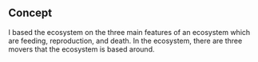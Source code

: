 ## Concept
I based the ecosystem on the three main features of an ecosystem which are feeding, reproduction, and death. In the ecosystem, there are three movers that the ecosystem is based around. 

<!-- - The first is the green mover which is the largest mover in the ecosystem. Due to its size, it is the most aggresive towards food. The level of aggression is inversely related to the amount of food present. Meaning, the the smaller the amount of food remaining at that time, the more aggresive the movers will be. 
- The second mover is the purple mover which is the second largest mover in the ecosystem 

- Any live cell with fewer than two live neighbours dies, as if by underpopulation.
- Any live cell with two or three live neighbours lives on to the next generation.
- Any live cell with more than three live neighbours dies, as if by overpopulation.
- Any dead cell with exactly three live neighbours becomes a live cell, as if by reproduction.

These rules, which compare the behavior of the automaton to real life, can be simpplified into the following:

- Any live cell with two or three live neighbours survives.
- Any dead cell with three live neighbours becomes a live cell.
- All other live cells die in the next generation. Similarly, all other dead cells stay dead.

### 1. DNA
I am planning on having three different types of creatures have different features. The characteristics I am considering are speed, reproducibility threshold, size and aggression. Essentially, the three different creatures would be divided into three groups based on the above characteristics.

### 2. Natural Selection
At random intervals, the creatures would develop mutations, in their characteristics and only those who meet some characteristics would be evolve to the next generation. -->
